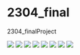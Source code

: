# 2304_final
2304_finalProject

<img src="https://capsule-render.vercel.app/api?type=waving&color=BDBDC8&height=150&section=header" />

<img src="https://img.shields.io/badge/Atom-66595C?style=flat-square&logo=Atom&logoColor=white"/>
<img src="https://img.shields.io/badge/Selenium-43B02A?style=flat-square&logo=Selenium&logoColor=white"/>
<img src="https://img.shields.io/badge/Nuxt.js-00DC82?style=flat-square&logo=Nuxt.js&logoColor=white"/>
<img src="https://img.shields.io/badge/HTML5-E34F26?style=flat-square&logo=html5&logoColor=white"/>
<img src="https://img.shields.io/badge/angular.js-DD0031?style=flat-square&logo=angularjs&logoColor=white"/>
<img src="https://img.shields.io/badge/java-007396?style=flat-square&logo=java&logoColor=white"/>


<img src="https://capsule-render.vercel.app/api?type=waving&color=BDBDC8&height=150&section=footer" />
